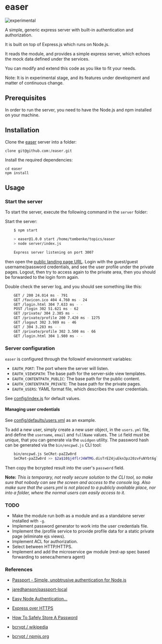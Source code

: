 easer
=====

![experimental](http://badges.github.io/stability-badges/dist/experimental.svg)

A simple, generic express server with built-in authentication and authorization.

It is built on top of Express.js which runs on Node.js.

It reads the  module, and provides a simple express server,
which echoes the mock data defined under the services.

You can modify and extend this code as you like to fit your needs.

Note: It is in experimental stage, and its features under development and matter of continuous change.


## Prerequisites

In order to run the server, you need to have the Node.js and npm installed on your machine.


## Installation

Clone the [easer](https://github.com/tombenke/easer) server into a folder:

    clone git@github.com:/easer.git

Install the required dependencies:

    cd easer
    npm install


## Usage

### Start the server

To start the server, execute the following command in the `server` folder:

Start the server:

```bash
    $ npm start

    > easer@1.0.0 start /home/tombenke/topics/easer
    > node server/index.js

    Express server listening on port 3007
```

then open the [public landing page URL](http://localhost:3007).
Login with the guest/guest username/password credentials,
and see the user profile under the private pages.
Logout, then try to access again to the private area, then you should be forwarded 
to the login form again.

Double check the server log, and you should see something like this:

```bash
    GET / 200 24.014 ms - 791
    GET /favicon.ico 404 4.760 ms - 24
    GET /login.html 304 7.633 ms - -
    POST /login 302 51.621 ms - 62
    GET /private/ 304 2.385 ms - -
    GET /private/profile 200 7.420 ms - 1275
    GET /logout 302 3.989 ms - 46
    GET / 304 3.283 ms - -
    GET /private/profile 302 3.500 ms - 66
    GET /login.html 304 1.980 ms - -
```

### Server configuration

`easer` is configured through the followinf environment variables:

- `EAUTH_PORT`: The port where the server will listen.
- `EAUTH_VIEWSPATH`: The base path for the server-side view templates.
- `EAUTH_CONTENTPATH_PUBLIC`: The base path for the public content.
- `EAUTH_CONTENTPATH_PRIVATE`: The base path for the private pages.
- `EAUTH_USERS`: YAML format file, which describes the user credentials.

See [config/index.js](config/index.js) for default values.

#### Managing user credentials

See [config/defaults/users.yml](config/defaults/users.yml) as an example.

To add a new user, simply create a new user object, in the `users.yml` file, and define the `username`, `email` and `fullName` values.
The `id` field must be unique, that you can generate via the `uuidgen` utility.
The password hash can be generated via the `bin/encpwd.js` CLI tool:


```bash
    bin/encpwd.js SeCRet-paZZw0rd
    SeCRet-paZZw0rd >> $2a$10$j4flrJ4WTMG.disTrEZ4juEkn3pz20zvFuNYbt6gli3Qiuv5emTDe
```

Then copy the bcrypted result into the user's `password` field.

__Note:__ _This is temporary, not really secure solution to the CLI tool, so make sure that nobody can see the screen and access to the console log.
Also make sure that the users.yml is not placed to a publicly available place, nor into a folder, where the normal users can easily access to it._


### TODO
- Make the module run both as a module and as a standalone server installed with `-g`.
- Implement password generator to work into the user credentials file.
- Implement the /profile service to provide profile data for a static private page
  (eliminate ejs views).
- Implement ACL for authorization.
- Select between HTTP/HTTPS.
- Implement and add the microservice gw module (rest-ap spec based forwarding to seneca/hemera agent)

### References
- [Passport - Simple, unobtrusive authentication for Node.js](http://www.passportjs.org/)
- [jaredhanson/passport-local](https://github.com/jaredhanson/passport-local)
- [Easy Node Authentication...](https://scotch.io/tutorials/easy-node-authentication-setup-and-local)
- [Express over HTTPS](http://blog.mgechev.com/2014/02/19/create-https-tls-ssl-application-with-express-nodejs/)

- [How To Safely Store A Password](https://codahale.com/how-to-safely-store-a-password/)
- [bcrypt / wikipedia](https://en.wikipedia.org/wiki/Bcrypt)
- [bcrypt / npmjs.org](https://www.npmjs.com/package/bcrypt)

